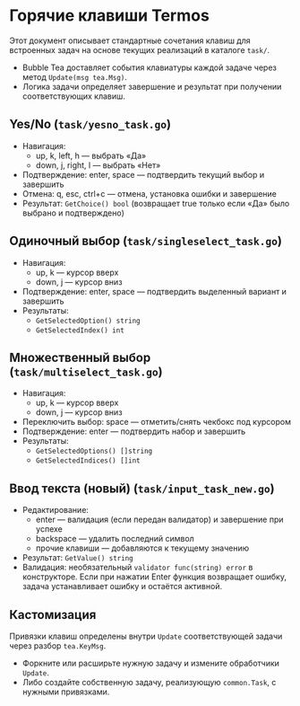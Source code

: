 # Горячие клавиши Termos

Этот документ описывает стандартные сочетания клавиш для встроенных задач на основе текущих реализаций в каталоге `task/`.

- Bubble Tea доставляет события клавиатуры каждой задаче через метод `Update(msg tea.Msg)`.
- Логика задачи определяет завершение и результат при получении соответствующих клавиш.

## Yes/No (`task/yesno_task.go`)

- Навигация:
  - up, k, left, h — выбрать «Да»
  - down, j, right, l — выбрать «Нет»
- Подтверждение: enter, space — подтвердить текущий выбор и завершить
- Отмена: q, esc, ctrl+c — отмена, установка ошибки и завершение
- Результат: `GetChoice() bool` (возвращает true только если «Да» было выбрано и подтверждено)

## Одиночный выбор (`task/singleselect_task.go`)

- Навигация:
  - up, k — курсор вверх
  - down, j — курсор вниз
- Подтверждение: enter, space — подтвердить выделенный вариант и завершить
- Результаты:
  - `GetSelectedOption() string`
  - `GetSelectedIndex() int`

## Множественный выбор (`task/multiselect_task.go`)

- Навигация:
  - up, k — курсор вверх
  - down, j — курсор вниз
- Переключить выбор: space — отметить/снять чекбокс под курсором
- Подтверждение: enter — подтвердить набор и завершить
- Результаты:
  - `GetSelectedOptions() []string`
  - `GetSelectedIndices() []int`

## Ввод текста (новый) (`task/input_task_new.go`)

- Редактирование:
  - enter — валидация (если передан валидатор) и завершение при успехе
  - backspace — удалить последний символ
  - прочие клавиши — добавляются к текущему значению
- Результат: `GetValue() string`
- Валидация: необязательный `validator func(string) error` в конструкторе. Если при нажатии Enter функция возвращает ошибку, задача устанавливает ошибку и остаётся активной.

## Кастомизация

Привязки клавиш определены внутри `Update` соответствующей задачи через разбор `tea.KeyMsg`.
- Форкните или расширьте нужную задачу и измените обработчики `Update`.
- Либо создайте собственную задачу, реализующую `common.Task`, с нужными привязками.
